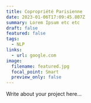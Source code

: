 ```yaml
---
title: Copropriété Parisienne
date: 2023-01-06T17:09:45.807Z
summary: Lorem Ipsum etc etc
draft: false
featured: false
tags:
  - NLP
links:
  - url: google.com
image:
  filename: featured.jpg
  focal_point: Smart
  preview_only: false
---
```

Write about your project here…
